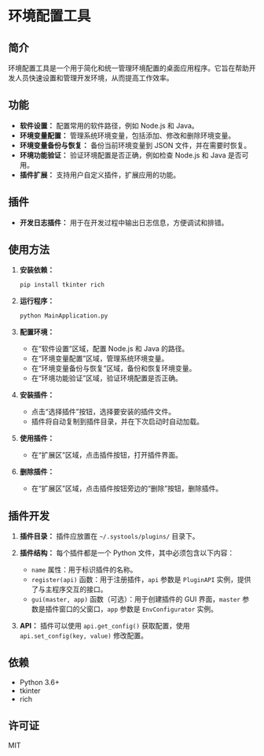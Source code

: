 # 环境配置工具

## 简介

环境配置工具是一个用于简化和统一管理环境配置的桌面应用程序。它旨在帮助开发人员快速设置和管理开发环境，从而提高工作效率。

## 功能

-   **软件设置：** 配置常用的软件路径，例如 Node.js 和 Java。
-   **环境变量配置：** 管理系统环境变量，包括添加、修改和删除环境变量。
-   **环境变量备份与恢复：** 备份当前环境变量到 JSON 文件，并在需要时恢复。
-   **环境功能验证：** 验证环境配置是否正确，例如检查 Node.js 和 Java 是否可用。
-   **插件扩展：** 支持用户自定义插件，扩展应用的功能。

## 插件

-   **开发日志插件：** 用于在开发过程中输出日志信息，方便调试和排错。

## 使用方法

1.  **安装依赖：**

    ```bash
    pip install tkinter rich
    ```

2.  **运行程序：**

    ```bash
    python MainApplication.py
    ```

3.  **配置环境：**

    -   在“软件设置”区域，配置 Node.js 和 Java 的路径。
    -   在“环境变量配置”区域，管理系统环境变量。
    -   在“环境变量备份与恢复”区域，备份和恢复环境变量。
    -   在“环境功能验证”区域，验证环境配置是否正确。

4.  **安装插件：**

    -   点击“选择插件”按钮，选择要安装的插件文件。
    -   插件将自动复制到插件目录，并在下次启动时自动加载。

5.  **使用插件：**

    -   在“扩展区”区域，点击插件按钮，打开插件界面。

6.  **删除插件：**

    -   在“扩展区”区域，点击插件按钮旁边的“删除”按钮，删除插件。

## 插件开发

1.  **插件目录：** 插件应放置在 `~/.systools/plugins/` 目录下。
2.  **插件结构：** 每个插件都是一个 Python 文件，其中必须包含以下内容：

    -   `name` 属性：用于标识插件的名称。
    -   `register(api)` 函数：用于注册插件，`api` 参数是 `PluginAPI` 实例，提供了与主程序交互的接口。
    -   `gui(master, app)` 函数（可选）：用于创建插件的 GUI 界面，`master` 参数是插件窗口的父窗口，`app` 参数是 `EnvConfigurator` 实例。

3.  **API：** 插件可以使用 `api.get_config()` 获取配置，使用 `api.set_config(key, value)` 修改配置。

## 依赖

-   Python 3.6+
-   tkinter
-   rich

## 许可证

MIT